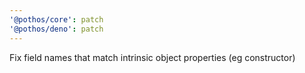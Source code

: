 ```yaml
---
'@pothos/core': patch
'@pothos/deno': patch
---
```


Fix field names that match intrinsic object properties (eg constructor)
